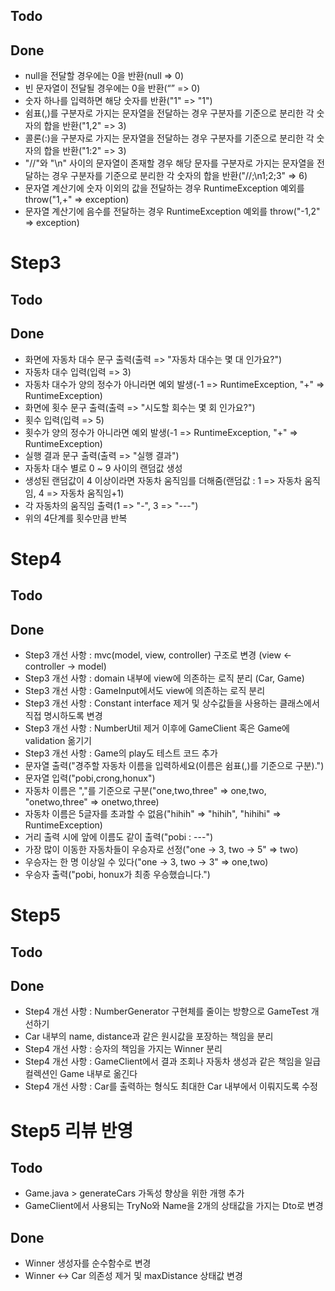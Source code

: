## Todo

## Done
- null을 전달할 경우에는 0을 반환(null => 0)
- 빈 문자열이 전달될 경우에는 0을 반환(“” => 0)
- 숫자 하나를 입력하면 해당 숫자를 반환("1" => "1")
- 쉼표(,)를 구분자로 가지는 문자열을 전달하는 경우 구분자를 기준으로 분리한 각 숫자의 합을 반환("1,2" => 3)
- 콜론(:)을 구분자로 가지는 문자열을 전달하는 경우 구분자를 기준으로 분리한 각 숫자의 합을 반환("1:2" => 3)
- "//"와 "\n" 사이의 문자열이 존재할 경우 해당 문자를 구분자로 가지는 문자열을 전달하는 경우 구분자를 기준으로 분리한 각 숫자의 합을 반환("//;\n1;2;3" => 6)
- 문자열 계산기에 숫자 이외의 값을 전달하는 경우 RuntimeException 예외를 throw("1,+" => exception)
- 문자열 계산기에 음수를 전달하는 경우 RuntimeException 예외를 throw("-1,2" => exception)

# Step3

## Todo

## Done
- 화면에 자동차 대수 문구 출력(출력 => "자동차 대수는 몇 대 인가요?")
- 자동차 대수 입력(입력 => 3)
- 자동차 대수가 양의 정수가 아니라면 예외 발생(-1 => RuntimeException, "+" => RuntimeException)
- 화면에 횟수 문구 출력(출력 => "시도할 회수는 몇 회 인가요?")
- 횟수 입력(입력 => 5)
- 횟수가 양의 정수가 아니라면 예외 발생(-1 => RuntimeException, "+" => RuntimeException)
- 실행 결과 문구 출력(출력 => "실행 결과")
- 자동차 대수 별로 0 ~ 9 사이의 랜덤값 생성
- 생성된 랜덤값이 4 이상이라면 자동차 움직임를 더해줌(랜덤값 : 1 => 자동차 움직임, 4 => 자동차 움직임+1)
- 각 자동차의 움직임 출력(1 => "-", 3 => "---")
- 위의 4단계를 횟수만큼 반복

# Step4

## Todo

## Done
- Step3 개선 사항 : mvc(model, view, controller) 구조로 변경 (view <- controller -> model)
- Step3 개선 사항 : domain 내부에 view에 의존하는 로직 분리 (Car, Game)
- Step3 개선 사항 : GameInput에서도 view에 의존하는 로직 분리
- Step3 개선 사항 : Constant interface 제거 및 상수값들을 사용하는 클래스에서 직접 명시하도록 변경
- Step3 개선 사항 : NumberUtil 제거 이후에 GameClient 혹은 Game에 validation 옮기기
- Step3 개선 사항 : Game의 play도 테스트 코드 추가
- 문자열 출력("경주할 자동차 이름을 입력하세요(이름은 쉼표(,)를 기준으로 구분).")
- 문자열 입력("pobi,crong,honux")
- 자동차 이름은 ","를 기준으로 구분("one,two,three" => one,two, "onetwo,three" => onetwo,three)
- 자동차 이름은 5글자를 초과할 수 없음("hihih" => "hihih", "hihihi" => RuntimeException)
- 거리 출력 시에 앞에 이름도 같이 출력("pobi : ---")
- 가장 많이 이동한 자동차들이 우승자로 선정("one -> 3, two -> 5" => two)
- 우승자는 한 명 이상일 수 있다("one -> 3, two -> 3" => one,two)
- 우승자 출력("pobi, honux가 최종 우승했습니다.")

# Step5

## Todo

## Done
- Step4 개선 사항 : NumberGenerator 구현체를 줄이는 방향으로 GameTest 개선하기
- Car 내부의 name, distance과 같은 원시값을 포장하는 책임을 분리 
- Step4 개선 사항 : 승자의 책임을 가지는 Winner 분리
- Step4 개선 사항 : GameClient에서 결과 조회나 자동차 생성과 같은 책임을 일급 컬렉션인 Game 내부로 옮긴다
- Step4 개선 사항 : Car를 출력하는 형식도 최대한 Car 내부에서 이뤄지도록 수정

# Step5 리뷰 반영

## Todo
- Game.java > generateCars 가독성 향상을 위한 개행 추가
- GameClient에서 사용되는 TryNo와 Name을 2개의 상태값을 가지는 Dto로 변경

## Done
- Winner 생성자를 순수함수로 변경
- Winner <-> Car 의존성 제거 및 maxDistance 상태값 변경